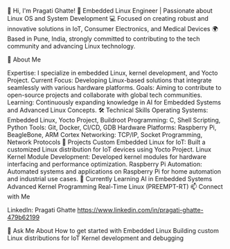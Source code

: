 👋 Hi, I'm Pragati Ghatte!
🎯 Embedded Linux Engineer | Passionate about Linux OS and System Development
💻 Focused on creating robust and innovative solutions in IoT, Consumer Electronics, and Medical Devices
🌍 Based in Pune, India, strongly committed to contributing to the tech community and advancing Linux technology.

🚀 About Me

Expertise: I specialize in embedded Linux, kernel development, and Yocto Project.
Current Focus: Developing Linux-based solutions that integrate seamlessly with various hardware platforms.
Goals: Aiming to contribute to open-source projects and collaborate with global tech communities.
Learning: Continuously expanding knowledge in AI for Embedded Systems and Advanced Linux Concepts.
🛠️ Technical Skills
Operating Systems: Embedded Linux, Yocto Project, Buildroot
Programming: C, Shell Scripting, Python
Tools: Git, Docker, CI/CD, GDB
Hardware Platforms: Raspberry Pi, BeagleBone, ARM Cortex
Networking: TCP/IP, Socket Programming, Network Protocols
🌟 Projects
Custom Embedded Linux for IoT: Built a customized Linux distribution for IoT devices using Yocto Project.
Linux Kernel Module Development: Developed kernel modules for hardware interfacing and performance optimization.
Raspberry Pi Automation: Automated systems and applications on Raspberry Pi for home automation and industrial use cases.
🌱 Currently Learning
AI in Embedded Systems
Advanced Kernel Programming
Real-Time Linux (PREEMPT-RT)
📫 Connect with Me

LinkedIn: Pragati Ghatte https://www.linkedin.com/in/pragati-ghatte-479b62199

💬 Ask Me About
How to get started with Embedded Linux
Building custom Linux distributions for IoT
Kernel development and debugging

